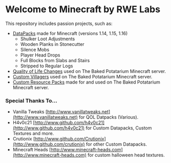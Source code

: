 # Welcome to Minecraft by RWE Labs
 This repository includes passion projects, such as:
 -  [DataPacks](https://github.com/RyanWalpoleEnterprises/QOL-Improvements-for-TBP/tree/master/Datapacks) made for Minecraft (versions 1.14, 1.15, 1.16)
    - Shulker Loot Adjustments
    - Wooden Planks in Stonecutter
    - Silence Mobs
    - Player Head Drops
    - Full Blocks from Slabs and Stairs
    - Stripped to Regular Logs
- [Quality of Life Changes](https://github.com/RyanWalpoleEnterprises/QOL-Improvements-for-TBP/tree/master/Datapacks/Quality%20of%20Life%20Updates) used on The Baked Potatarium Minecraft server.
- [Custom Villagers](https://github.com/RyanWalpoleEnterprises/QOL-Improvements-for-TBP/tree/master/Custom%20Villagers) used on The Baked Potatarium Minecraft server.
- [Custom Resource Packs](https://github.com/RyanWalpoleEnterprises/QOL-Improvements-for-TBP/tree/master/Custom%20Resource%20Packs) made for and used on The Baked Potatarium Minecraft server.

### Special Thanks To...
 - Vanilla Tweaks [http://www.vanillatweaks.net](http://www.vanillatweaks.net) for QOL Datpacks (Various).
 - H4v0c21 [http://www.github.com/h4v0c21](http://www.github.com/h4v0c21) for Custom Datapacks, Custom Textures and more.
 - Crutionix [http://www.github.com/Crutionix](http://www.github.com/crutionix) for other Custom Datapacks.
 - Minecraft Heads [http://www.minecraft-heads.com](http://www.minecraft-heads.com) for custom halloween head textures.
